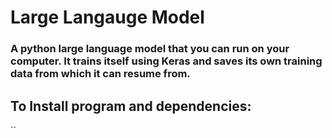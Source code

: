 # Large Langauge Model 
### A python large language model that you can run on your computer. It trains itself using Keras and saves its own training data from which it can resume from. 

## To Install program and dependencies: 

``
